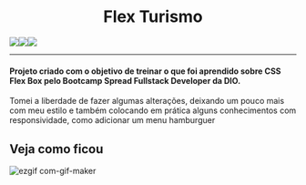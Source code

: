 <h1 align="center">Flex Turismo</h1>
<img src="https://img.shields.io/badge/Status-%20Concluído-blue"><img src="https://img.shields.io/badge/CSS-56.0%25-green"><img src="https://img.shields.io/badge/HTML-34.0%25-red">
<hr>
<h4>Projeto criado com o objetivo de treinar o que foi aprendido sobre CSS Flex Box pelo Bootcamp Spread Fullstack Developer da DIO.</h4>
<p>Tomei a liberdade de fazer algumas alterações, deixando um pouco mais com meu estilo e também colocando em prática alguns conhecimentos com responsividade, como adicionar um menu hamburguer</p>
<h2>Veja como ficou</h2>


![ezgif com-gif-maker](https://user-images.githubusercontent.com/69050591/166309731-c4da81da-735d-4a57-973a-07fc6841b2c6.gif)
